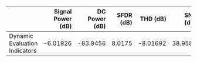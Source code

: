 |                               |   Signal Power (dB) |   DC Power (dB) |   SFDR (dB) |   THD (dB) |   SNR (dB) |   SNDR (dB) |    ENOB |   HD2 (dB) |   HD3 (dB) |
|:------------------------------|--------------------:|----------------:|------------:|-----------:|-----------:|------------:|--------:|-----------:|-----------:|
| Dynamic Evaluation Indicators |            -6.01926 |        -83.9456 |      8.0175 |   -8.01692 |    38.9586 |     8.01342 | 1.03877 |   -73.7998 |    -8.0175 |